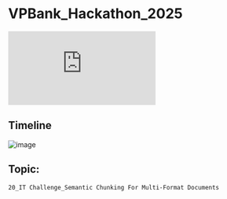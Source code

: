 # VPBank_Hackathon_2025
![VPBank_Hackathon_2025](https://tuyendung.vpbank.com.vn/landing/VPBankTechnologyHackathon2025.html)
## Timeline
![image](https://github.com/user-attachments/assets/f4648402-8782-467b-9130-c49a29efeeb7)

## Topic: 
`20_IT Challenge_Semantic Chunking For Multi-Format Documents`
